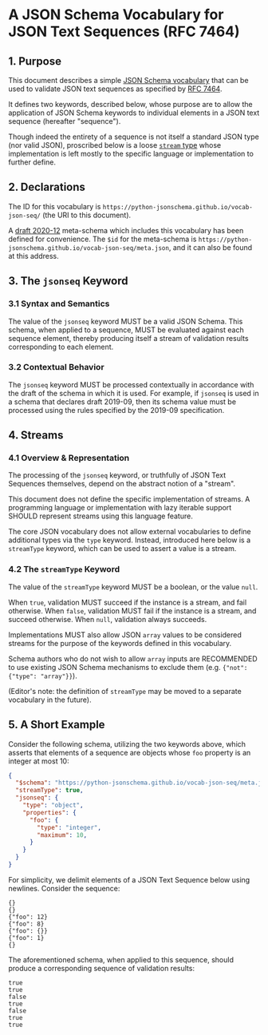 # A JSON Schema Vocabulary for JSON Text Sequences (RFC 7464)

## 1. Purpose

This document describes a simple [JSON Schema vocabulary](https://json-schema.org/draft/2020-12/json-schema-core.html#name-schema-vocabularies) that can be used to validate JSON text sequences as specified by [RFC 7464](https://datatracker.ietf.org/doc/html/rfc7464).

It defines two keywords, described below, whose purpose are to allow the application of JSON Schema keywords to individual elements in a JSON text sequence (hereafter "sequence").

Though indeed the entirety of a sequence is not itself a standard JSON type (nor valid JSON), proscribed below is a loose [`stream` type](#streams) whose implementation is left mostly to the specific language or implementation to further define.

## 2. Declarations

The ID for this vocabulary is `https://python-jsonschema.github.io/vocab-json-seq/` (the URI to this document).

A [draft 2020-12](https://json-schema.org/specification-links.html#2020-12) meta-schema which includes this vocabulary has been defined for convenience.
The `$id` for the meta-schema is `https://python-jsonschema.github.io/vocab-json-seq/meta.json`, and it can also be found at this address.

## 3. The `jsonseq` Keyword

### 3.1 Syntax and Semantics

The value of the `jsonseq` keyword MUST be a valid JSON Schema.
This schema, when applied to a sequence, MUST be evaluated against each sequence element, thereby producing itself a stream of validation results corresponding to each element.

### 3.2 Contextual Behavior

The `jsonseq` keyword MUST be processed contextually in accordance with the draft of the schema in which it is used. For example, if `jsonseq` is used in a schema that declares draft 2019-09, then its schema value must be processed using the rules specified by the 2019-09 specification.

## 4. Streams

### 4.1 Overview & Representation

The processing of the `jsonseq` keyword, or truthfully of JSON Text Sequences themselves, depend on the abstract notion of a "stream".

This document does not define the specific implementation of streams. A programming language or implementation with lazy iterable support SHOULD represent streams using this language feature.

The core JSON vocabulary does not allow external vocabularies to define additional types via the `type` keyword.
Instead, introduced here below is a `streamType` keyword, which can be used to assert a value is a stream.

### 4.2 The `streamType` Keyword

The value of the `streamType` keyword MUST be a boolean, or the value `null`.

When `true`, validation MUST succeed if the instance is a stream, and fail otherwise.
When `false`, validation MUST fail if the instance is a stream, and succeed otherwise.
When `null`, validation always succeeds.

Implementations MUST also allow JSON `array` values to be considered streams for the purpose of the keywords defined in this vocabulary.

Schema authors who do not wish to allow `array` inputs are RECOMMENDED to use existing JSON Schema mechanisms to exclude them (e.g. `{"not": {"type": "array"}}`).

(Editor's note: the definition of `streamType` may be moved to a separate vocabulary in the future).

## 5. A Short Example

Consider the following schema, utilizing the two keywords above, which asserts that elements of a sequence are objects whose `foo` property is an integer at most 10:

```json
{
  "$schema": "https://python-jsonschema.github.io/vocab-json-seq/meta.json",
  "streamType": true,
  "jsonseq": {
    "type": "object",
    "properties": {
      "foo": {
        "type": "integer",
        "maximum": 10,
      }
    }
  }
}
```

For simplicity, we delimit elements of a JSON Text Sequence below using newlines.
Consider the sequence:

```
{}
{}
{"foo": 12}
{"foo": 8}
{"foo": {}}
{"foo": 1}
{}
```

The aforementioned schema, when applied to this sequence, should produce a corresponding sequence of validation results:

```
true
true
false
true
false
true
true
```

